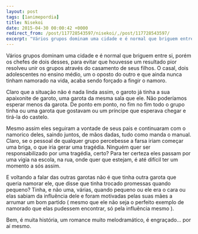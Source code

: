 ```yaml
---
layout: post
tags: [1animepordia]
title: Nisekoi
date: 2015-04-30 00:00:42 +0000
redirect_from: /post/117728543597/nisekoi/,/post/117728543597/
excerpt: "Vários grupos dominam uma cidade e é normal que briguem entre si, porém os chefes de dois desses, para evitar que houvesse um resultado pior resolveu unir os grupos através do casamento de seus filhos. O casal, dois adolescentes no ensino médio, um o oposto do outro e que ainda nunca tinham namorado na vida, acaba sendo forçado a fingir o namoro."
---
```


Vários grupos dominam uma cidade e é normal que briguem entre si, porém
os chefes de dois desses, para evitar que houvesse um resultado pior
resolveu unir os grupos através do casamento de seus filhos. O casal,
dois adolescentes no ensino médio, um o oposto do outro e que ainda
nunca tinham namorado na vida, acaba sendo forçado a fingir o namoro.

Claro que a situação não é nada linda assim, o garoto já tinha a sua
apaixonite de garoto, uma garota da mesma sala que ele. Não poderíamos
esperar menos da garota. De ponto em ponto, no fim no fim todo o grupo
tinha ou uma garota que gostavam ou um príncipe que esperava chegar e
tirá-la do castelo.

Mesmo assim eles seguiram a vontade de seus pais e continuaram com o
namorico deles, saindo juntos, de mãos dadas, tudo como manda o manual.
Claro, se o pessoal de qualquer grupo percebesse a farsa iriam começar
uma briga, o que iria gerar uma tragédia. Ninguém quer ser
responsabilizado por uma tragédia, certo? Para ter certeza eles passam
por uma vigia na escola, na rua, onde quer que estejam, é até difícil
ter um momento a sós assim.

E voltando a falar das outras garotas não é que tinha outra garota que
queria namorar ele, que disse que tinha trocado promessas quando
pequeno? Tinha, e não uma, várias, quando pequeno ou ele era o cara ou
elas sabiam da influência dele e foram motivadas pelas suas mães a
arrumar um bom partido ( mesmo que ele não seja o perfeito exemplo de
namorado que elas pudessem encontrar, só pela influência mesmo ).

Bem, é muita história, um romance muito melodramático, é engraçado… por
aí mesmo.


